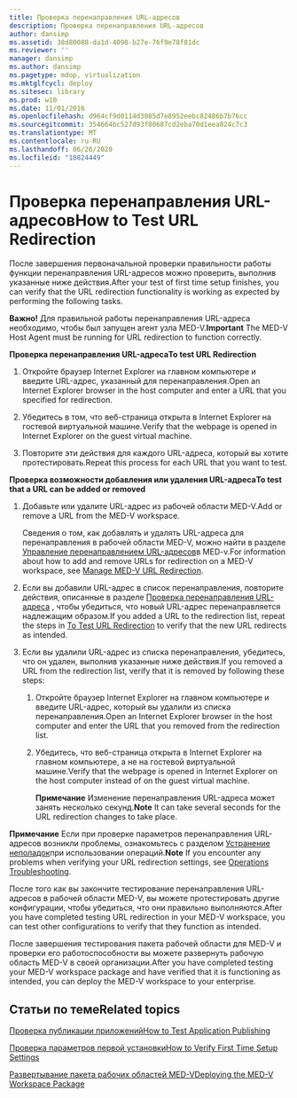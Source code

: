 ```yaml
---
title: Проверка перенаправления URL-адресов
description: Проверка перенаправления URL-адресов
author: dansimp
ms.assetid: 38d80088-da1d-4098-b27e-76f9e78f81dc
ms.reviewer: ''
manager: dansimp
ms.author: dansimp
ms.pagetype: mdop, virtualization
ms.mktglfcycl: deploy
ms.sitesec: library
ms.prod: w10
ms.date: 11/01/2016
ms.openlocfilehash: d964cf9d0114d3085d7e8952eebc82486b7b76cc
ms.sourcegitcommit: 354664bc527d93f80687cd2eba70d1eea024c7c3
ms.translationtype: MT
ms.contentlocale: ru-RU
ms.lasthandoff: 06/26/2020
ms.locfileid: "10824449"
---
```

# <span data-ttu-id="4bdb6-103">Проверка перенаправления URL-адресов</span><span class="sxs-lookup"><span data-stu-id="4bdb6-103">How to Test URL Redirection</span></span>


<span data-ttu-id="4bdb6-104">После завершения первоначальной проверки правильности работы функции перенаправления URL-адресов можно проверить, выполнив указанные ниже действия.</span><span class="sxs-lookup"><span data-stu-id="4bdb6-104">After your test of first time setup finishes, you can verify that the URL redirection functionality is working as expected by performing the following tasks.</span></span>

<span data-ttu-id="4bdb6-105">**Важно!**  Для правильной работы перенаправления URL-адреса необходимо, чтобы был запущен агент узла MED-V.</span><span class="sxs-lookup"><span data-stu-id="4bdb6-105">**Important** The MED-V Host Agent must be running for URL redirection to function correctly.</span></span>

<a href="" id="bkmk-urlredir"></a>**<span data-ttu-id="4bdb6-106">Проверка перенаправления URL-адреса</span><span class="sxs-lookup"><span data-stu-id="4bdb6-106">To test URL Redirection</span></span>**

1.  <span data-ttu-id="4bdb6-107">Откройте браузер Internet Explorer на главном компьютере и введите URL-адрес, указанный для перенаправления.</span><span class="sxs-lookup"><span data-stu-id="4bdb6-107">Open an Internet Explorer browser in the host computer and enter a URL that you specified for redirection.</span></span>

2.  <span data-ttu-id="4bdb6-108">Убедитесь в том, что веб-страница открыта в Internet Explorer на гостевой виртуальной машине.</span><span class="sxs-lookup"><span data-stu-id="4bdb6-108">Verify that the webpage is opened in Internet Explorer on the guest virtual machine.</span></span>

3.  <span data-ttu-id="4bdb6-109">Повторите эти действия для каждого URL-адреса, который вы хотите протестировать.</span><span class="sxs-lookup"><span data-stu-id="4bdb6-109">Repeat this process for each URL that you want to test.</span></span>

**<span data-ttu-id="4bdb6-110">Проверка возможности добавления или удаления URL-адреса</span><span class="sxs-lookup"><span data-stu-id="4bdb6-110">To test that a URL can be added or removed</span></span>**

1.  <span data-ttu-id="4bdb6-111">Добавьте или удалите URL-адрес из рабочей области MED-V.</span><span class="sxs-lookup"><span data-stu-id="4bdb6-111">Add or remove a URL from the MED-V workspace.</span></span>

    <span data-ttu-id="4bdb6-112">Сведения о том, как добавлять и удалять URL-адреса для перенаправления в рабочей области MED-V, можно найти в разделе [Управление перенаправлением URL-адресов](manage-med-v-url-redirection.md)в MED-v.</span><span class="sxs-lookup"><span data-stu-id="4bdb6-112">For information about how to add and remove URLs for redirection on a MED-V workspace, see [Manage MED-V URL Redirection](manage-med-v-url-redirection.md).</span></span>

2.  <span data-ttu-id="4bdb6-113">Если вы добавили URL-адрес в список перенаправления, повторите действия, описанные в разделе [Проверка перенаправления URL-адреса](#bkmk-urlredir) , чтобы убедиться, что новый URL-адрес перенаправляется надлежащим образом.</span><span class="sxs-lookup"><span data-stu-id="4bdb6-113">If you added a URL to the redirection list, repeat the steps in [To Test URL Redirection](#bkmk-urlredir) to verify that the new URL redirects as intended.</span></span>

3.  <span data-ttu-id="4bdb6-114">Если вы удалили URL-адрес из списка перенаправления, убедитесь, что он удален, выполнив указанные ниже действия.</span><span class="sxs-lookup"><span data-stu-id="4bdb6-114">If you removed a URL from the redirection list, verify that it is removed by following these steps:</span></span>

    1.  <span data-ttu-id="4bdb6-115">Откройте браузер Internet Explorer на главном компьютере и введите URL-адрес, который вы удалили из списка перенаправления.</span><span class="sxs-lookup"><span data-stu-id="4bdb6-115">Open an Internet Explorer browser in the host computer and enter the URL that you removed from the redirection list.</span></span>

    2.  <span data-ttu-id="4bdb6-116">Убедитесь, что веб-страница открыта в Internet Explorer на главном компьютере, а не на гостевой виртуальной машине.</span><span class="sxs-lookup"><span data-stu-id="4bdb6-116">Verify that the webpage is opened in Internet Explorer on the host computer instead of on the guest virtual machine.</span></span>

        <span data-ttu-id="4bdb6-117">**Примечание**  Изменение перенаправления URL-адреса может занять несколько секунд.</span><span class="sxs-lookup"><span data-stu-id="4bdb6-117">**Note** It can take several seconds for the URL redirection changes to take place.</span></span>

<span data-ttu-id="4bdb6-118">**Примечание**  Если при проверке параметров перенаправления URL-адресов возникли проблемы, ознакомьтесь с разделом [Устранение неполадок](operations-troubleshooting-medv2.md)при использовании операций.</span><span class="sxs-lookup"><span data-stu-id="4bdb6-118">**Note** If you encounter any problems when verifying your URL redirection settings, see [Operations Troubleshooting](operations-troubleshooting-medv2.md).</span></span>

<span data-ttu-id="4bdb6-119">После того как вы закончите тестирование перенаправления URL-адресов в рабочей области MED-V, вы можете протестировать другие конфигурации, чтобы убедиться, что они правильно выполняются.</span><span class="sxs-lookup"><span data-stu-id="4bdb6-119">After you have completed testing URL redirection in your MED-V workspace, you can test other configurations to verify that they function as intended.</span></span>

<span data-ttu-id="4bdb6-120">После завершения тестирования пакета рабочей области для MED-V и проверки его работоспособности вы можете развернуть рабочую область MED-V в своей организации.</span><span class="sxs-lookup"><span data-stu-id="4bdb6-120">After you have completed testing your MED-V workspace package and have verified that it is functioning as intended, you can deploy the MED-V workspace to your enterprise.</span></span>

## <span data-ttu-id="4bdb6-121">Статьи по теме</span><span class="sxs-lookup"><span data-stu-id="4bdb6-121">Related topics</span></span>

[<span data-ttu-id="4bdb6-122">Проверка публикации приложений</span><span class="sxs-lookup"><span data-stu-id="4bdb6-122">How to Test Application Publishing</span></span>](how-to-test-application-publishing.md)

[<span data-ttu-id="4bdb6-123">Проверка параметров первой установки</span><span class="sxs-lookup"><span data-stu-id="4bdb6-123">How to Verify First Time Setup Settings</span></span>](how-to-verify-first-time-setup-settings.md)

[<span data-ttu-id="4bdb6-124">Развертывание пакета рабочих областей MED-V</span><span class="sxs-lookup"><span data-stu-id="4bdb6-124">Deploying the MED-V Workspace Package</span></span>](deploying-the-med-v-workspace-package.md)

 

 





